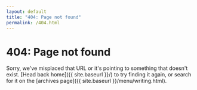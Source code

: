 ```yaml
---
layout: default
title: "404: Page not found"
permalink: /404.html
---
```


# 404: Page not found

Sorry, we've misplaced that URL or it's pointing to something that doesn't exist. [Head back home]({{ site.baseurl }}/) to try finding it again, or search for it on the [archives page]({{ site.baseurl }}/menu/writing.html).
